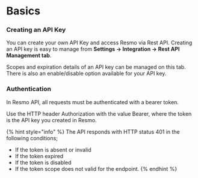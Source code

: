# Basics

### Creating an API Key

You can create your own API Key and access Resmo via Rest API. Creating an API key is easy to manage from **Settings -> Integration -> Rest API Management tab**.&#x20;

Scopes and expiration details of an API key can be managed on this tab. There is also an enable/disable option available for your API key.

### Authentication

In Resmo API, all requests must be authenticated with a bearer token.

Use the HTTP header Authorization with the value Bearer, where the token is the API key you created in Resmo.

{% hint style="info" %}
The API responds with HTTP status 401 in the following conditions;&#x20;

* If the token is absent or invalid
* If the token expired
* If the token is disabled&#x20;
* If the token scope does not valid for the endpoint.
{% endhint %}



